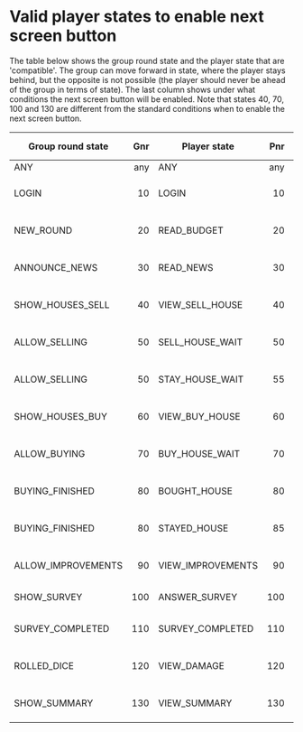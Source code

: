 # Valid player states to enable next screen button

The table below shows the group round state and the player state that are 'compatible'. The group can move forward in state, where the player stays behind, but the opposite is not possible (the player should never be ahead of the group in terms of state). The last column shows under what conditions the next screen button will be enabled. Note that states 40, 70, 100 and 130 are different from the standard conditions when to enable the next screen button. 

| Group round state  | Gnr  | Player state      | Pnr  | Screen            | Button           | Button enabled     |
| ------------------ | ---: | ----------------- | ---: | ----------------- | ---------------- | ------------------ |
| ANY                | any  | ANY               | any  | login             | LOGIN            | always             |
| LOGIN              | 10   | LOGIN             | 10   | login-wait        | START GAME       | Gnr>Pnr (G >= 20)  |
| NEW_ROUND          | 20   | READ_BUDGET       | 20   | read-budget       | READ NEWS        | Gnr>Pnr (G >= 30)  |
| ANNOUNCE_NEWS      | 30   | READ_NEWS         | 30   | read-news         | VIEW HOUSES      | Gnr>Pnr (G >= 40)  |
| SHOW_HOUSES_SELL   | 40   | VIEW_SELL_HOUSE   | 40   | sell-house        | STAY / SELL      | Gnr>Pnr & APPROVE  |
| ALLOW_SELLING      | 50   | SELL_HOUSE_WAIT   | 50   | sell-house-wait   | MOVE OUT         | Gnr>Pnr (G >= 60)  |
| ALLOW_SELLING      | 50   | STAY_HOUSE_WAIT   | 55   | stay-house-wait   | STAY IN          | Gnr>Pnr (G >= 60)  |
| SHOW_HOUSES_BUY    | 60   | VIEW_BUY_HOUSE    | 60   | buy-house         | BUY HOUSE        | Gnr>Pnr (G >= 70)  |
| ALLOW_BUYING       | 70   | BUY_HOUSE_WAIT    | 70   | buy-house-wait    | MOVE IN          | Gnr>=Pnr & APPROVE |  
| BUYING_FINISHED    | 80   | BOUGHT_HOUSE      | 80   | bought-house      | VIEW TAXES       | Gnr>Pnr (G >= 90)  |
| BUYING_FINISHED    | 80   | STAYED_HOUSE      | 85   | stayed-house      | VIEW TAXES       | Gnr>Pnr (G >= 90)  |
| ALLOW_IMPROVEMENTS | 90   | VIEW_IMPROVEMENTS | 90   | view-improvem.    | BUY IMPROVEM.    | Gnr>Pnr (G >= 100) |
| SHOW_SURVEY        | 100  | ANSWER_SURVEY     | 100  | answer-survey     | WAIT FOR DICE    | always             |
| SURVEY_COMPLETED   | 110  | SURVEY_COMPLETED  | 110  | survey-completed  | VIEW DAMAGE      | Gnr>Pnr (G >= 120) |
| ROLLED_DICE        | 120  | VIEW_DAMAGE       | 120  | view-damage       | VIEW SUMMARY     | Gnr>Pnr (G >= 130) |
| SHOW_SUMMARY       | 130  | VIEW_SUMMARY      | 130  | view-summary      | NEXT ROUND       | G-round > P-round  |

